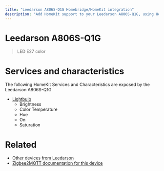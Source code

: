 ```yaml
---
title: "Leedarson A806S-Q1G Homebridge/HomeKit integration"
description: "Add HomeKit support to your Leedarson A806S-Q1G, using Homebridge, Zigbee2MQTT and homebridge-z2m."
---
```

<!---
This file has been GENERATED using src/docgen/docgen.ts
DO NOT EDIT THIS FILE MANUALLY!
-->
# Leedarson A806S-Q1G
> LED E27 color


# Services and characteristics
The following HomeKit Services and Characteristics are exposed by
the Leedarson A806S-Q1G

* [Lightbulb](../../light.md)
  * Brightness
  * Color Temperature
  * Hue
  * On
  * Saturation


# Related
* [Other devices from Leedarson](../index.md#leedarson)
* [Zigbee2MQTT documentation for this device](https://www.zigbee2mqtt.io/devices/A806S-Q1G.html)